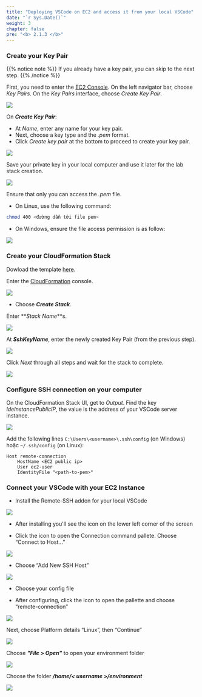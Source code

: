 ```yaml
---
title: "Deploying VSCode on EC2 and access it from your local VSCode"
date: "`r Sys.Date()`"
weight: 3
chapter: false
pre: "<b> 2.1.3 </b>"
---
```

### **Create your Key Pair**
{{% notice note %}}
If you already have a key pair, you can skip to the next step.
{{% /notice %}}

First, you need to enter the [EC2 Console](console.aws.amazon.com/ec2/home). On the left navigator bar, choose _Key Pairs_. On the _Key Pairs_ interface, choose _Create Key Pair_.

![](../../../images/2/1/3/001.jpg)

On **_Create Key Pair_**:
- At _Name_, enter any name for your key pair.
- Next, choose a key type and the _.pem_ format.
- Click _Create key pair_ at the bottom to proceed to create your key pair.

![](../../../images/2/1/3/002.jpg?width=50pc)

Save your private key in your local computer and use it later for the lab stack creation.

![](../../../images/2/1/3/003.jpg?width=50pc)

Ensure that only you can access the _.pem_ file.

- On Linux, use the following command:
```bash
chmod 400 <đường dẫn tới file pem>
```

- On Windows, ensure the file access permission is as follow:

![](../../../images/2/1/3/004.jpg?width=50pc)

### **Create your CloudFormation Stack**
Dowload the template [here](https://raw.githubusercontent.com/longthg-workshops/eks-workshop-v2-fork/main/lab/cfn/ec2-workshop-local-ide-cfn.yaml).

Enter the [CloudFormation](console.aws.amazon.com/cloudformation/home) console.

![](../../../images/2/1/3/010.jpg)

- Choose **_Create Stack_**.

Enter **_Stack Name_**s.

![](../../../images/2/1/3/011.jpg?width=70pc)

At **_SshKeyName_**, enter the newly created Key Pair (from the previous step).

![](../../../images/2/1/3/009.jpg?width=70pc)

Click _Next_ through all steps and wait for the stack to complete.

![](../../../images/2/1/3/008.jpg?width=50pc)

### **Configure SSH connection on your computer**
On the CloudFormation Stack UI, get to _Output_. Find the key _IdeInstancePublicIP_, the value is the address of your VSCode server instance.

![](../../../images/2/1/3/007.jpg?width=70pc)

Add the following lines `C:\Users\<username>\.ssh\config` (on Windows) hoặc `~/.ssh/config` (on Linux):

```
Host remote-connection
    HostName <EC2 public ip>
    User ec2-user
    IdentityFile "<path-to-pem>"
```

### **Connect your VSCode with your EC2 Instance**
- Install the Remote-SSH addon for your local VSCode

![](../../../images/2/1/3/014.png)

- After installing you'll see the icon on the lower left corner of the screen

- Click the icon to open the Connection command pallete. Choose “Connect to Host…”

![](../../../images/2/1/3/015.png)

- Choose “Add New SSH Host”

![](../../../images/2/1/3/016.png)

- Choose your config file 

- After configuring, click the icon to open the pallette and choose “remote-connection”

![](../../../images/2/1/3/017.png)

Next, choose Platform details “Linux”, then “Continue”

![](../../../images/2/1/3/018.png)

Choose **_"File > Open"_** to open your environment folder

![](../../../images/2/1/3/019.jpg?width=50pc)

Choose the folder _**/home/\< username \>/environment**_

![](../../../images/2/1/3/020.jpg?width=50pc)